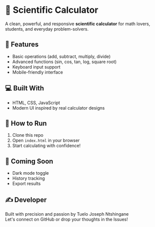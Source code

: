 # 🧮 Scientific Calculator

A clean, powerful, and responsive **scientific calculator** for math lovers, students, and everyday problem-solvers. 

## 🧠 Features
- Basic operations (add, subtract, multiply, divide)  
- Advanced functions (sin, cos, tan, log, square root)  
- Keyboard input support  
- Mobile-friendly interface  

## 💻 Built With
- HTML, CSS, JavaScript    
- Modern UI inspired by real calculator designs  

## 🔧 How to Run
1. Clone this repo  
2. Open `index.html` in your browser  
3. Start calculating with confidence!  

## 📢 Coming Soon
- Dark mode toggle  
- History tracking  
- Export results  

## ✍️ Developer
Built with precision and passion by Tuelo Joseph Ntshingane  
Let's connect on GitHub or drop your thoughts in the Issues!
